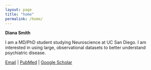 ```yaml
---
layout: page
title: "home"
permalink: /home/
---
```


**Diana Smith**

I am a MD/PhD student studying Neuroscience at UC San Diego. I am interested in using large, observational datasets to better understand psychiatric disease.

[Email](mailto:d9smith@health.ucsd.edu) | [PubMed](https://www.ncbi.nlm.nih.gov/myncbi/diana.smith.1/bibliography/public/) | [Google Scholar](https://scholar.google.com/citations?user=DUyTJpUAAAAJ)
